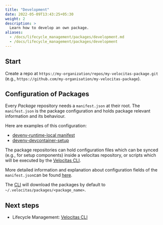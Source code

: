 ```yaml
---
title: "Development"
date: 2022-05-09T13:43:25+05:30
weight: 2
description: >
  Learn how to develop an own package.
aliases:
  - /docs/lifecycle_management/packages/development.md
  - /docs/lifecycle_management/packages/development
---
```


## Start

Create a repo at `https://my-organization/repos/my-velocitas-package.git` (e.g., `https://github.com/my-organisation/my-velocitas-package`).

## Configuration of Packages

Every _Package_ repository needs a `manifest.json` at their root. The `manifest.json` is the package configuration and holds package relevant information and its behaviour.

Here are examples of this configuration:

- [devenv-runtime-local manifest](https://github.com/eclipse-velocitas/devenv-runtime-local/blob/main/manifest.json)
- [devenv-devcontainer-setup](https://github.com/eclipse-velocitas/devenv-devcontainer-setup/blob/main/manifest.json)

The package repositories can hold configuration files which can be synced (e.g., for setup components) inside a velocitas repository, or scripts which will be executed by the [Velocitas CLI](/docs/lifecycle_management/cli/).
<br/>

More detailed information and explanation about configuration fields of the `manifest.json`can be found [here](https://github.com/eclipse-velocitas/cli/blob/main/docs/features/PACKAGES.md).

The [CLI](/docs/lifecycle_management/cli/) will download the packages by default to `~/.velocitas/packages/<package_name>`.

## Next steps

- Lifecycle Management: [Velocitas CLI](/docs/lifecycle_management/cli/)
